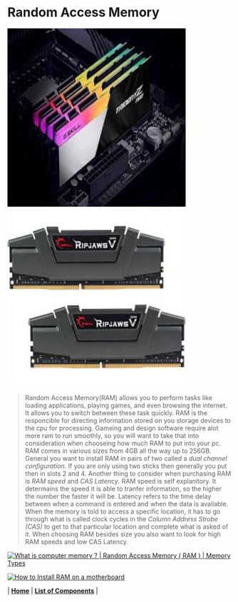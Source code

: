 # Random Access Memory




<img src="https://github.com/Chogue7809/Computer-Architecture/blob/main/images/Ram.jpg" width="400" height="400">
<img src="https://github.com/Chogue7809/Computer-Architecture/blob/main/images/ram2.jpg" width="400" height="400">

>Random Access Memory(RAM) allows you to perform tasks like loading applications, playing games, and even browsing the internet. It allows you to switch between these task quickly. RAM is the responcible for directing information stored on you storage devices to the cpu for processing. Gameing and design software require alot more ram to run smoothly, so you will want to take that into consideration when chooseing how much RAM to put into your pc. RAM comes in various sizes from 4GB all the way up to 256GB. General you want to install RAM in pairs of two called a *dual channel configuration*. If you are only using two sticks then generally you put then in slots 2 and 4. Another thing to consider when purchasing RAM is *RAM speed* and *CAS Latency*. RAM speed is self explanitory. It determains the speed it is able to tranfer information, so the higher the number the faster it will be. Latency refers  to the time delay between when a command is entered and when the data is available. When the memory is told to access a specific location, it has to go through what is called clock cycles in the *Column Address Strobe (CAS)* to get to that particular location and complete what is asked of it. When choosing RAM besides size you also want to look for high RAM speeds and low CAS Latency.
 
[![What is computer memory ? | Random Access Memory ( RAM ) | Memory Types](https://res.cloudinary.com/marcomontalbano/image/upload/v1639124323/video_to_markdown/images/youtube--IbuXujrJJ2w-c05b58ac6eb4c4700831b2b3070cd403.jpg)](https://www.youtube.com/watch?v=IbuXujrJJ2w "What is computer memory ? | Random Access Memory ( RAM ) | Memory Types")

[![How to Install RAM on a motherboard](https://res.cloudinary.com/marcomontalbano/image/upload/v1639124220/video_to_markdown/images/youtube--i9jcCrlizRs-c05b58ac6eb4c4700831b2b3070cd403.jpg)](https://www.youtube.com/watch?v=i9jcCrlizRs "How to Install RAM on a motherboard")

| [**Home**](README.md) | [**List of Components**](listofcomponents.md) |
